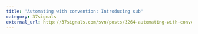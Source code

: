 ```yaml
---
title: 'Automating with convention: Introducing sub'
category: 37signals
external_url: http://37signals.com/svn/posts/3264-automating-with-convention-introducing-sub
---
```


